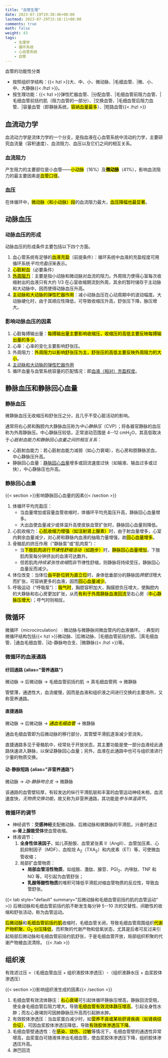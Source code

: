 ```yaml
---
title: "血管生理"
date: 2023-07-19T19:38:46+08:00
lastmod: 2023-07-29T15:18:11+08:00
comments: true
math: false
weight: 43
tags:
    - 生理学
    - 循环系统
    - 心血管系统
    - 血管
---
```


血管的功能性分类

- 按照组织学结构：{{< hzl >}}大、中、小、微动脉、|毛细血管、|微、小、中、大静脉{{< /hzl >}}。
- 按生理功能：{{< hzl >}}弹性贮器血管、|分配血管、|毛细血管前阻力血管、|毛细血管前括约肌（阻力血管的一部分）、|交换血管、|毛细血管后阻力血管、|容量血管（即静脉系统，<mark>容纳血量最多</mark>）、|短路血管{{< /hzl >}}

<!--more-->

## 血流动力学

血流动力学是流体力学的一个分支，是指血液在心血管系统中流动的力学，主要研究血流量（容积速度）、血流阻力、血压以及它们之间的相互关系。

### 血流阻力

产生阻力的主要部位是小血管——<mark>小动脉</mark>（16%）及<mark>**微动脉**</mark>（41%），影响血流阻力的最主要因素是<mark>血管口径</mark>。

### 血压

在体循环中，<mark>微动脉（和小动脉）段</mark>的血流阻力最大，<mark>血压降幅也最显著</mark>。

## 动脉血压

### 动脉血压的形成

动脉血压的形成条件主要包括以下四个方面。

1. 血心管系统有足够的<mark>血液充盈</mark>（前提条件）：循环系统中血液的充盈程度可用循环系统*平均充盈压*来表示。
2. <mark>心脏射血</mark>（必要条件）
3. [<mark>外周阻力</mark>](#血流阻力)：主要是指小动脉和微动脉对血流的阻力。外周阻力使得心室每次收缩射出的血液只有大约 1/3 在心室收缩期流到外周，其余的暂时储存于主动脉和大动脉中，因而使得动脉血压升高。
4. <mark>主动脉和大动脉的弹性贮器作用</mark>：减小动脉血压在心动周期中的波动幅度。大动脉硬化时，由于其顺应性降低，可导致收缩压升高，舒张压下降，脉压增大。

### 影响动脉血压的因素

1. 心脏每搏输出量：<mark>每搏输出量主要影响收缩压，收缩压的高低主要反映每搏输出量的多少</mark>。
2. 心率：心率的变化主要影响舒张压。
3. 外周阻力：<mark>外周阻力以影响舒张压为主，舒张压的高低主要反映外周阻力的大小</mark>。
4. [主动脉和大动脉的弹性贮器作用](#动脉血压的形成)
5. 循环血量与血管系统容量的匹配情况：即[血液（相对）充盈程度](#动脉血压的形成)。

## 静脉血压和静脉回心血量

### 静脉血压

微静脉血压无收缩压和舒张压之分，且几乎不受心脏活动的影响。

通常将右心房和胸腔内大静脉血压称为*中心静脉压*（CVP）；将各器官静脉的血压称为外周静脉压。中心静脉压较低，正常波动范围是 4--12 cmH<sub>2</sub>O，其高低取决于*心脏射血能力和静脉回心血量之间的相互关系*：

- 心脏射血能力：若心脏射血能力减弱（如心力衰竭），右心房和腔静脉淤血，中心静脉压升高。
- 静脉回心血量：[静脉回心血量](#静脉回心血量)增多或回流速度过快（如输液、输血过多或过快），中心静脉压也升高。

### 静脉回心血量

{{< section >}}影响静脉回心血量的因素{{< /section >}}

1. 体循环平均充盈压：
    - 当血量增加或容量血管收缩时，体循环平均充盈压升高，静脉回心血量增多。
    - 大出血使血量减少或体温升高使皮肤血管扩张时，静脉回心血量则降低。
2. 心肌收缩力：<mark>心肌收缩力增强（如注射肾上腺素）</mark>时，由于射血量增多，心室内剩余血量减少，对心房和静脉内血液的抽吸力量增强，故<mark>回心血量增多</mark>。
3. 骨骼肌的挤压作用（“静脉泵”或“肌肉泵”）：
    - 当<mark>下肢肌肉进行*节律性舒缩活动*（如跑步）</mark>时，<mark>静脉回心血量增加</mark>，下肢肌肉泵每分钟挤出的血液可达数升。
    - 但若肌肉*持续紧张性收缩*而非节律性舒缩，则静脉将持续受压，静脉回心血量反而减少。
4. 体位改变：当体位<mark>由平卧位转为直立位</mark>时，身体低垂部分的静脉因*跨壁压*增大而扩张，可容纳更多的血液，因而<mark>回心血量减少</mark>。
5. 呼吸运动（“呼吸泵”）：<mark>吸气时</mark>，胸腔容积加大，胸膜腔负压增大，使胸腔内的大静脉和右心房更加扩张，从而<mark>有利于外周静脉血液回流</mark>至右心房（<mark>中心静脉压增大</mark>）；呼气时则相反。

## 微循环

微循环（microcirculation）
: 微动脉与微静脉间微血管内的血液循环。
: 典型的微循环结构包括{{< hzl >}}微动脉、|后微动脉、|毛细血管前括约肌、|真毛细血管、|通血毛细血管、|动-静脉吻合支、|微静脉{{< /hzl >}}等。

### 微循环的血液通路

#### 纡回通路 {alias="营养通路"}

微动脉 → 后微动脉 → 毛细血管前括约肌 → 真毛细血管网 → 微静脉

管壁薄，通透性大，血流缓慢，因而是血液和组织液之间进行交换的主要场所，又称营养通路。

#### 直捷通路

微动脉 → 后微动脉 → <mark>*通血毛细血管*</mark> → 微静脉

通血毛细血管即为后微动脉的移行部分，其管壁平滑肌逐渐减少至消失。

直捷通路多见于骨骼肌中，经常处于开放状态，其主要功能是使一部分血液经此通路快速进入静脉，以保证静脉回心血量；另外，血液在此通路中也可与组织液进行少量的物质交换。

#### 动-静脉短路 {alias="非营养通路"}

微动脉 → *动-静脉吻合支* → 微静脉

该通路的血管壁较厚，有较发达的纵行平滑肌层和丰富的血管运动神经末梢，血流速度快，*无物质交换功能*，故又称为非营养通路，其功能是*参与体温调节*。

### 微循环的调节

- 神经调节：**交感神经**支配微动脉、后微动脉和微静脉的平滑肌，兴奋时通过 **α-肾上腺能受体**使血管收缩。
- 体液调节：
    1. **全身性体液因子**，如儿茶酚胺、血管紧张素 Ⅱ（AngⅡ）、血管加压素、心肌抑制因子（MDF）、血栓烷 A<sub>2</sub>（TXA<sub>2</sub>）和内皮素（ET）等，可使微血管收缩；
    2. 局部扩血管物质：
        - **局部血管活性物质**，如组胺、激肽、腺苷、PGI<sub>2</sub>、内啡肽、TNF 和 NO 等，可引起为血管舒张；
        - **乳酸等酸性物质**的堆积可降低平滑肌对缩血管物质的反应性，导致血管舒张。

{{< tab style="default" summary="后微动脉和毛细血管前括约肌的血管运动" >}}
后微动脉和毛细血管前括约肌不断发生每分钟 5--10 次的交替性、间歇性的收缩和舒张活动，称为血管运动。

<mark>后微动脉</mark>和<mark>毛细血管前括约肌</mark>收缩时，毛细血管关闭，导致毛细血管周围组织<mark>代谢产物积聚、O<sub>2</sub> 分压降低</mark>，而积聚的代谢产物和低氧状态，尤其是后者可反过来引起局部后微动脉和毛细血管前括约肌舒张，于是毛细血管开放，局部组织积聚的代谢产物被血流清除。
{{< /tab >}}

## 组织液

有效滤过压 =（毛细血管血压 + 组织液胶体渗透压）-（组织液静水压 + 血浆胶体渗透压）

{{< section >}}影响组织液生成的因素{{< /section >}}

1. 毛细血管有效流体静压：<mark>右心衰竭</mark>可引起体循环静脉压增高，静脉回流受阻，使全身毛细血管后阻力增大，导致<mark>毛细血管有效流体静压增高</mark>，引起全身性水肿；而左心衰竭则可因肺静脉压升高而引起肺水肿。
2. 有效胶体渗透压：当血浆蛋白减少时，如<mark>营养不良或某些肝肾疾病（如肾病综合征）</mark>，可因血浆胶体渗透压降低，导致<mark>有效胶体渗透压下降</mark>。
3. 毛细血管壁通透性：在<mark>感染、烧伤、过敏</mark>等情况下，毛细血管壁的通透性异常增高，血浆蛋白可随液体渗出毛细血管，使血浆胶体渗透压下降，组织胶体渗透压升高。
4. 淋巴回流
